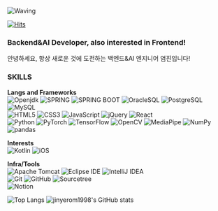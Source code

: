 ![Waving](https://capsule-render.vercel.app/api?type=waving&height=300&color=gradient&text=Hi,%20I'm%20Jin!)

[![Hits](https://hits.seeyoufarm.com/api/count/incr/badge.svg?url=https%3A%2F%2Fgithub.com%2Fjinyerom1998%2Fhit-counter&count_bg=%231680BA&title_bg=%2364B8B5&icon=&icon_color=%23E7E7E7&title=%EB%B0%A9%EB%AC%B8%EC%9E%90%EC%88%98&edge_flat=false)](https://hits.seeyoufarm.com)

### Backend&AI Developer, also interested in Frontend!
안녕하세요, 항상 새로운 것에 도전하는 백엔드&AI 엔지니어 염진입니다!

### SKILLS
**Langs and Frameworks**  
![Openjdk](https://img.shields.io/badge/java-000000?style=for-the-badge&logo=openjdk)
![SPRING](https://img.shields.io/badge/SPRING-6DB33F?style=for-the-badge&logo=spring&logoColor=white)
![SPRING BOOT](https://img.shields.io/badge/SPRINGBOOT-6DB33F?style=for-the-badge&logo=springboot&logoColor=white)
![OracleSQL](https://img.shields.io/badge/OracleSQL-F80000?style=for-the-badge&logo=oracle)
![PostgreSQL](https://img.shields.io/badge/PostgreSQL-4169E1?style=for-the-badge&logo=postgresql&logoColor=white)
![MySQL](https://img.shields.io/badge/MySQL-4479A1?style=for-the-badge&logo=mysql&logoColor=white)
<br>
![HTML5](https://img.shields.io/badge/HTML5-E34F26?style=for-the-badge&logo=html5&logoColor=white)
![CSS3](https://img.shields.io/badge/CSS3-1572B6?style=for-the-badge&logo=css3)
![JavaScript](https://img.shields.io/badge/JavaScript-F7DF1E?style=for-the-badge&logo=javascript&logoColor=black)
![jQuery](https://img.shields.io/badge/jQuery-0769AD?style=for-the-badge&logo=jquery)
![React](https://img.shields.io/badge/React-61DAFB?style=for-the-badge&logo=react&logoColor=white)
<br>
![Python](https://img.shields.io/badge/Python-3776AB?style=for-the-badge&logo=python&logoColor=white)
![PyTorch](https://img.shields.io/badge/PyTorch-EE4C2C?style=for-the-badge&logo=pytorch&logoColor=white)
![TensorFlow](https://img.shields.io/badge/TensorFlow-FF6F00?style=for-the-badge&logo=tensorflow&logoColor=white)
![OpenCV](https://img.shields.io/badge/OpenCV-5C3EE8?style=for-the-badge&logo=opencv)
![MediaPipe](https://img.shields.io/badge/MediaPipe-0097A7?style=for-the-badge&logo=mediapipe&logoColor=white)
![NumPy](https://img.shields.io/badge/NumPy-013243?style=for-the-badge&logo=numpy)
![pandas](https://img.shields.io/badge/pandas-150458?style=for-the-badge&logo=pandas)

**Interests**<br>
![Kotlin](https://img.shields.io/badge/Kotlin-7F52FF?style=for-the-badge&logo=kotlin&logoColor=white)
![iOS](https://img.shields.io/badge/iOS-000000?style=for-the-badge&logo=ios)

**Infra/Tools**<br>
![Apache Tomcat](https://img.shields.io/badge/Apache%20Tomcat-F8DC75?style=for-the-badge&logo=apachetomcat&logoColor=black)
![Eclipse IDE](https://img.shields.io/badge/Eclipse%20IDE-2C2255?style=for-the-badge&logo=eclipseide)
![IntelliJ IDEA](https://img.shields.io/badge/IntelliJ%20IDEA-000000?style=for-the-badge&logo=intellijidea)
<br>
![Git](https://img.shields.io/badge/Git-F05032?style=for-the-badge&logo=git&logoColor=white)
![GitHub](https://img.shields.io/badge/GitHub-181717?style=for-the-badge&logo=github)
![Sourcetree](https://img.shields.io/badge/Sourcetree-0052CC?style=for-the-badge&logo=sourcetree)
<br>
![Notion](https://img.shields.io/badge/Notion-000000?style=for-the-badge&logo=notion)




![Top Langs](https://github-readme-stats.vercel.app/api/top-langs/?username=jinyerom1998&layout=compact)
![jinyerom1998's GitHub stats](https://github-readme-stats.vercel.app/api?username=jinyerom1998&show_icons=true&theme=tokyonight)
